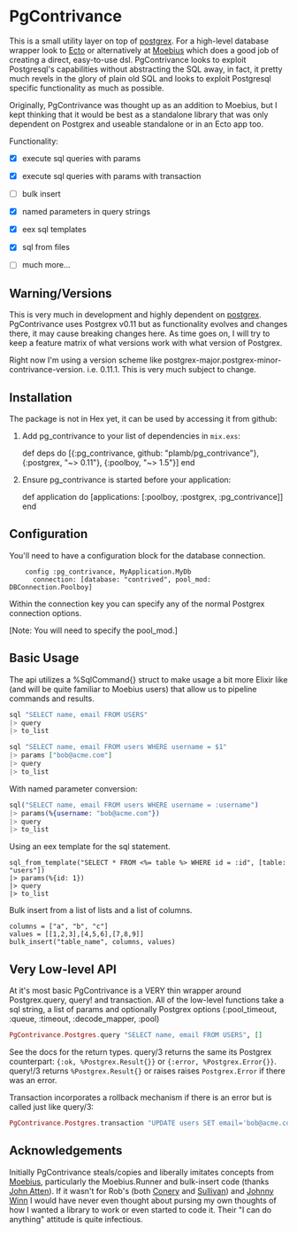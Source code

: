 # PgContrivance

This is a small utility layer on
top of [postgrex](https://github.com/ericmj/postgrex). For a high-level database wrapper look to [Ecto](https://github.com/elixir-lang/ecto) or alternatively at [Moebius](https://github.com/robconery/moebius) which does a good job of creating a direct, easy-to-use dsl. PgContrivance looks to exploit Postgresql's capabilities without abstracting the SQL away, in fact, it pretty much revels in the glory of plain old SQL and looks to exploit Postgresql specific functionality as much as possible.

Originally, PgContrivance was thought up as an addition to Moebius, but I kept thinking that it would be best as a standalone library that was only dependent on Postgrex and useable standalone or in an Ecto app too.

Functionality:

- [x] execute sql queries with params
- [x] execute sql queries with params with transaction
- [ ] bulk insert
- [x] named parameters in query strings
- [x] eex sql templates
- [x] sql from files
- [ ] much more...


## Warning/Versions
This is very much in development and highly dependent on [postgrex](https://github.com/ericmj/postgrex). PgContrivance uses Postgrex v0.11 but as functionality evolves and changes there, it may cause breaking changes here. As time goes on, I will try to keep a feature matrix of what versions work with what version of Postgrex.

Right now I'm using a version scheme like postgrex-major.postgrex-minor-contrivance-version. i.e. 0.11.1. This is very much subject to change.


## Installation

The package is not in Hex yet, it can be used by accessing it from github:

  1. Add pg_contrivance to your list of dependencies in `mix.exs`:

        def deps do
          [{:pg_contrivance, github: "plamb/pg_contrivance"},
           {:postgrex, "~> 0.11"},
           {:poolboy, "~> 1.5"}]
        end

  2. Ensure pg_contrivance is started before your application:

        def application do
          [applications: [:poolboy, :postgrex, :pg_contrivance]]
        end

## Configuration
You'll need to have a configuration block for the database connection.

        config :pg_contrivance, MyApplication.MyDb
          connection: [database: "contrived", pool_mod: DBConnection.Poolboy]

Within the connection key you can specify any of the normal Postgrex connection options.

[Note: You will need to specify the pool_mod.]


## Basic Usage
The api utilizes a %SqlCommand{} struct to make usage a bit more Elixir like (and will be quite familiar to Moebius users) that allow us to pipeline commands and results.

```ex
sql "SELECT name, email FROM USERS"
|> query
|> to_list

sql "SELECT name, email FROM users WHERE username = $1"
|> params ["bob@acme.com"]
|> query
|> to_list
```

With named parameter conversion:

```ex
sql("SELECT name, email FROM users WHERE username = :username")
|> params(%{username: "bob@acme.com"})
|> query
|> to_list
```

Using an eex template for the sql statement.

```
sql_from_template("SELECT * FROM <%= table %> WHERE id = :id", [table: "users"])
|> params(%{id: 1})
|> query
|> to_list
```

Bulk insert from a list of lists and a list of columns.

```
columns = ["a", "b", "c"]
values = [[1,2,3],[4,5,6],[7,8,9]]
bulk_insert("table_name", columns, values)
```

## Very Low-level API
At it's most basic PgContrivance is a VERY thin wrapper around Postgrex.query, query! and transaction. All of the low-level functions take a sql string, a list of params and optionally Postgrex options (:pool_timeout, :queue, :timeout, :decode_mapper, :pool)

  ```ex
  PgContrivance.Postgres.query "SELECT name, email FROM USERS", []
  ```

See the docs for the return types. query/3 returns the same its  Postgrex counterpart: `{:ok, %Postgrex.Result{}}`
or `{:error, %Postgrex.Error{}}`. query!/3 returns `%Postgrex.Result{}` or raises raises `Postgrex.Error` if
there was an error.

Transaction incorporates a rollback mechanism if there is an error but is called just like query/3:

  ```ex
  PgContrivance.Postgres.transaction "UPDATE users SET email='bob@acme.com'", []
  ```


  ## Acknowledgements
  Initially PgContrivance steals/copies and liberally imitates concepts from [Moebius](https://github.com/robconery/moebius), particularly the Moebius.Runner and bulk-insert code (thanks [John Atten](https://github.com/xivSolutions)). If it wasn't for Rob's (both [Conery](https://github.com/robconery) and [Sullivan](https://github.com/datachomp)) and [Johnny Winn](https://github.com/nurugger07) I would have never even thought about pursing my own thoughts of how I wanted a library to work or even started to code it. Their "I can do anything" attitude is quite infectious.

